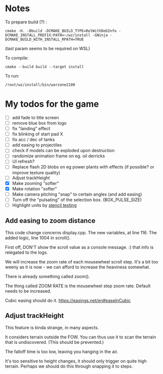 Notes
=====

To prepare build (?) :

    cmake -H. -Bbuild -DCMAKE_BUILD_TYPE=RelWithDebInfo -DCMAKE_INSTALL_PREFIX:PATH=~/wz/install -GNinja -DCMAKE_BUILD_WITH_INSTALL_RPATH=TRUE
(last param seems to be required on WSL)

To compile:

    cmake --build build --target install

To run:

    /root/wz/install/bin/warzone2100

My todos for the game
=====================

* [ ] add fade to title screen
* [ ] remove blue box from logo
* [ ] fix "landing" effect
* [ ] fix blinking of start pad X
* [ ] fix acc / dec of tanks
* [ ] add easing to projectiles
* [ ] check if models can be exploded upon destruction
* [ ] randomize animation frame on eg. oil derricks
* [ ] UI refresh?
* [ ] Replace flash 2D blobs on eg power plants with effects (if possible? or improve texture quality)
* [ ] Adjust trackHeight
* [x] Make zooming "softer"
* [x] Make rotation "softer"
* [ ] Make camera pitching "snap" to certain angles (and add easing)
* [ ] Turn off the "pulsating" of the selection box. (BOX_PULSE_SIZE)
* [ ] Highlight units by [stencil testing](https://learnopengl.com/Advanced-OpenGL/Stencil-testing)

Add easing to zoom distance
---------------------------

This code change concerns display.cpp. The new variables, at line 116. The added logic, line 1004 in scroll().

First off, DON'T show the scroll value as a console message. :) that info is relegated to the logs.

We will increase the zoom rate of each mousewheel scroll step. It's a bit too weeny as it is now - we can afford to increase the heaviness somewhat.

There is already something called zoom().

The thing called ZOOM RATE is the mousewheel step zoom rate. Default needs to be increased.

Cubic easing should do it. https://easings.net/en#easeInCubic

Adjust trackHeight
------------------

This feature is kinda strange, in many aspects.

It considers terrain outside the FOW. You can thus use it to scan the terrain that is undiscovered. (This should be prevented.)

The falloff time is too low, leaving you hanging in the air.

It's too sensitive to height changes, it should only trigger on quite high terrain. Perhaps we should do this through snapping it to steps.
